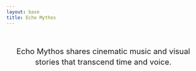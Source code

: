 ```yaml
---
layout: base
title: Echo Mythos
---
```


<div class="tagline">
 <br>
  Echo Mythos shares cinematic music and visual stories that transcend time and voice.
</div>

<style>
  .tagline {
    text-align: center;
    font-size: 1.25rem;
    margin: 1.5rem auto 2.5rem;
    line-height: 1.4;
  }
  .tagline em {
    font-style: italic;
    font-weight: 500;
  }
</style>

